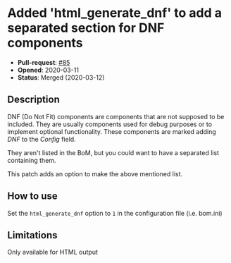 # Added 'html_generate_dnf' to add a separated section for DNF components

- **Pull-request**: [#85](https://github.com/SchrodingersGat/KiBoM/pull/85)
- **Opened**: 2020-03-11
- **Status**: Merged (2020-03-12)

## Description

DNF (Do Not Fit) components are components that are not supposed to be included.
They are usually components used for debug purposes or to implement optional functionality.
These components are marked adding *DNF* to the *Config* field.

They aren't listed in the BoM, but you could want to have a separated list containing them.

This patch adds an option to make the above mentioned list.

## How to use

Set the `html_generate_dnf` option to `1` in the configuration file (i.e. bom.ini)

## Limitations

Only available for HTML output
